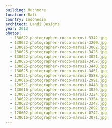 ```yaml
---
building: Muchmore
location: Bali
country: Indonesia
architect: Landi Designs
year: 2013
photos:
  - 130622-photographer-rocco-marosi-3342.jpg
  - 130622-photographer-rocco-marosi-3209.jpg
  - 130616-photographer-rocco-marosi-3002.jpg
  - 130625-photographer-rocco-marosi-3425.jpg
  - 130622-photographer-rocco-marosi-3021.jpg
  - 130625-photographer-rocco-marosi-3457.jpg
  - 130625-photographer-rocco-marosi-3440.jpg
  - 130625-photographer-rocco-marosi-3451.jpg
  - 120521-photographer-rocco-marosi-0588.jpg
  - 130616-photographer-rocco-marosi-2991.jpg
  - 120521-photographer-rocco-marosi-0448.jpg
  - 130616-photographer-rocco-marosi-3026.jpg
  - 130622-photographer-rocco-marosi-3224.jpg
  - 130622-photographer-rocco-marosi-3354.jpg
  - 130622-photographer-rocco-marosi-3347.jpg
  - 130616-photographer-rocco-marosi-2892.jpg
  - 120602-photographer-rocco-marosi-0742.jpg
  - 130616-photographer-rocco-marosi-3071.jpg
---
```


